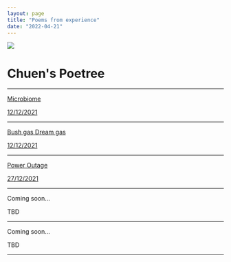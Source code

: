 ```yaml
---
layout: page
title: "Poems from experience"
date: "2022-04-21"
---
```


![](https://chuenlee.files.wordpress.com/2022/04/img_1939-1.jpeg?w=1024)

# **Chuen's Poetree**

* * *

[Microbiome](https://chuenlee.wordpress.com/2022/04/22/microbiome/)

[12/12/2021](https://chuenlee.wordpress.com/2022/04/22/microbiome/)

* * *

[Bush gas Dream gas](https://chuenlee.wordpress.com/2022/04/22/bush-gas-dream-gas/)

[12/12/2021](https://chuenlee.wordpress.com/2022/04/22/bush-gas-dream-gas/)

* * *

[Power Outage](https://chuenlee.wordpress.com/2022/04/22/power-outage/)

[27/12/2021](https://chuenlee.wordpress.com/2022/04/22/power-outage/)

* * *

Coming soon...

TBD

* * *

Coming soon...

TBD

* * *
